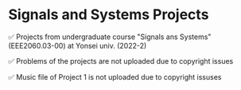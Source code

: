 # Signals and Systems Projects

:white_check_mark: Projects from undergraduate course "Signals ans Systems" (EEE2060.03-00) at Yonsei univ. (2022-2)

:white_check_mark: Problems of the projects are not uploaded due to copyright issues

:white_check_mark: Music file of Project 1 is not uploaded due to copyright issuses
